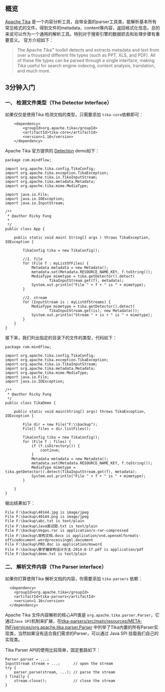 
## 概览
[Apache Tika](http://tika.apache.org/) 是一个内容分析工具，自带全面的parser工具类，能解析基本所有常见格式的文件，得到文件的metadata，content等内容，返回格式化信息。总的来说可以作为一个通用的解析工具。特别对于搜索引擎的数据抓去和处理步骤有重要意义。
官方介绍如下：
> The Apache Tika™ toolkit detects and extracts metadata and text from over a thousand different file types (such as PPT, XLS, and PDF). 
> All of these file types can be parsed through a single interface, making Tika useful for search engine indexing, content analysis, translation, and much more.

## 3分钟入门

### 一、 检测文件类型（The Detector Interface）

如果仅仅是使用Tika 检测文档的类型，只需要添加 ``` tika-core ```依赖即可：
```
    <dependency>
        <groupId>org.apache.tika</groupId>
        <artifactId>tika-core</artifactId>
        <version>1.16</version>
    </dependency>
```

Apache Tika 官方提供的 [Detection](http://tika.apache.org/1.16/detection.html) demo如下：
```
package com.mindflow;

import org.apache.tika.config.TikaConfig;
import org.apache.tika.exception.TikaException;
import org.apache.tika.io.TikaInputStream;
import org.apache.tika.metadata.Metadata;
import org.apache.tika.mime.MediaType;

import java.io.File;
import java.io.IOException;
import java.io.InputStream;

/**
 * @author Ricky Fung
 *
 */
public class App {

    public static void main( String[] args ) throws TikaException, IOException {

        TikaConfig tika = new TikaConfig();

        //1. file
        for (File f : myListOfFiles) {
            Metadata metadata = new Metadata();
            metadata.set(Metadata.RESOURCE_NAME_KEY, f.toString());
            MediaType mimetype = tika.getDetector().detect(
                    TikaInputStream.get(f), metadata);
            System.out.println("File " + f + " is " + mimetype);
        }

        //2. stream
        for (InputStream is : myListOfStreams) {
            MediaType mimetype = tika.getDetector().detect(
                    TikaInputStream.get(is), new Metadata());
            System.out.println("Stream " + is + " is " + mimetype);
        }
    }
}

```

接下来，我们列出指定的目录下的文件的类型，代码如下：
```
package com.mindflow;

import org.apache.tika.config.TikaConfig;
import org.apache.tika.exception.TikaException;
import org.apache.tika.io.TikaInputStream;
import org.apache.tika.metadata.Metadata;
import org.apache.tika.mime.MediaType;
import java.io.File;
import java.io.IOException;

/**
 * @author Ricky Fung
 */
public class TikaDemo {

    public static void main(String[] args) throws TikaException, IOException {

        File dir = new File("F:\\backup");
        File[] files = dir.listFiles();

        TikaConfig tika = new TikaConfig();
        for (File f : files) {
            if (f.isDirectory()) {
                continue;
            }
            Metadata metadata = new Metadata();
            metadata.set(Metadata.RESOURCE_NAME_KEY, f.toString());
            MediaType mimetype = tika.getDetector().detect(TikaInputStream.get(f), metadata);
            System.out.println("File " + f + " is " + mimetype);
        }

    }
}

```

输出结果如下：
```
File F:\backup\40144.jpg is image/jpeg
File F:\backup\40144.png is image/jpeg
File F:\backup\abc.txt is text/plain
File F:\backup\Java面试题.txt is text/plain
File F:\backup\Vegas.rar is application/x-rar-compressed
File F:\backup\架构文档.docx is application/vnd.openxmlformats-officedocument.wordprocessingml.document
File F:\backup\PRD.doc is application/msword
File F:\backup\蔡学镛架构设计方法-2014-8-17.pdf is application/pdf
File F:\backup\demo.txt is text/plain
```

### 二、 解析文件内容（The Parser interface） 

如果你打算使用Tika 解析文档的内容，你需要添加 ```tika-parsers``` 依赖：
```
  <dependency>
    <groupId>org.apache.tika</groupId>
    <artifactId>tika-parsers</artifactId>
    <version>1.16</version>
  </dependency>
````

Apache Tika 文件内容解析的核心API类是 ```org.apache.tika.parser.Parser```，它通过``` Java SPI ```机制来扩展，在[tika-parsers/src/main/resources/META-INF/services/org.apache.tika.parser.Parser](https://gitbox.apache.org/repos/asf?p=tika.git;a=blob;f=tika-parsers/src/main/resources/META-INF/services/org.apache.tika.parser.Parser;hb=refs/heads/master) 中列举了Tika内置的所有Parser实现类，当然如果没有适合我们需求的Parser，可以通过 Java SPI 挂载我们自己的实现类。

Tika Parser API的使用比较简单，固定套路如下：
```
Parser parser = ...;
InputStream stream = ...;      // open the stream
try {
    parser.parse(stream, ...); // parse the stream
} finally {
    stream.close();            // close the stream
}
```

